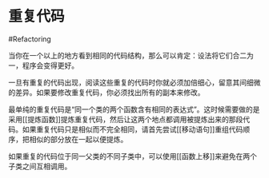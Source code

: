 # 重复代码
#Refactoring 

当你在一个以上的地方看到相同的代码结构，那么可以肯定：设法将它们合二为一，程序会变得更好。

一旦有重复的代码出现，阅读这些重复的代码时你就必须加倍细心，留意其间细微的差异。如果要修改重复代码，你必须找出所有的副本来修改。

最单纯的重复代码是“同一个类的两个函数含有相同的表达式”。这时候需要做的是采用[[提炼函数]]提炼重复代码，然后让这两个地点都调用被提炼出来的那段代码。如果重复代码只是相似而不完全相同，请首先尝试[[移动语句]]重组代码顺序，把相似的部分放在一起以便提炼。

如果重复的代码位于同一父类的不同子类中，可以使用[[函数上移]]来避免在两个子类之间互相调用。